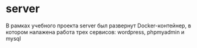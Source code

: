 # server
В рамках учебного проекта server был развернут Docker-контейнер, в котором налажена работа трех сервисов: wordpress, phpmyadmin и mysql
